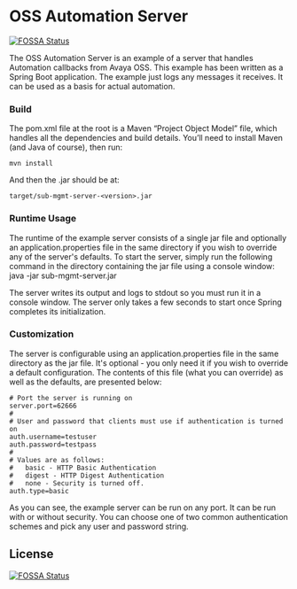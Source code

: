 # OSS Automation Server
[![FOSSA Status](https://app.fossa.com/api/projects/git%2Bgithub.com%2Fmaxmckone7%2Foss-example-automation.svg?type=shield)](https://app.fossa.com/projects/git%2Bgithub.com%2Fmaxmckone7%2Foss-example-automation?ref=badge_shield)


The OSS Automation Server is an example of a server that handles Automation callbacks from Avaya OSS.  This example has been written as a Spring Boot application.  The example just logs any messages it receives.  It can be used as a basis for actual automation.

### Build

The pom.xml file at the root is a Maven “Project Object Model” file, which handles all the dependencies and build details.  You’ll need to install Maven (and Java of course), then run:
```
mvn install
```

And then the .jar should be at:
```
target/sub-mgmt-server-<version>.jar
```

### Runtime Usage

The runtime of the example server consists of a single jar file and optionally an application.properties file in the same directory if you wish to override any of the server's defaults.  To start the server, simply run the following command in the directory containing the jar file using a console window:
java -jar sub-mgmt-server.jar

The server writes its output and logs to stdout so you must run it in a console window.   The server only takes a few seconds to start once Spring completes its initialization.

### Customization

The server is configurable using an application.properties file in the same directory as the jar file.  It's optional - you only need it if you wish to override a default configuration.  The contents of this file (what you can override) as well as the defaults, are presented below:
```
# Port the server is running on
server.port=62666
#
# User and password that clients must use if authentication is turned on
auth.username=testuser
auth.password=testpass
#
# Values are as follows:
#   basic - HTTP Basic Authentication
#   digest - HTTP Digest Authentication
#   none - Security is turned off.
auth.type=basic
```

As you can see, the example server can be run on any port.  It can be run with or without security.  You can choose one of two common authentication schemes and pick any user and password string.



## License
[![FOSSA Status](https://app.fossa.com/api/projects/git%2Bgithub.com%2Fmaxmckone7%2Foss-example-automation.svg?type=large)](https://app.fossa.com/projects/git%2Bgithub.com%2Fmaxmckone7%2Foss-example-automation?ref=badge_large)